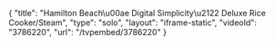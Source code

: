 {
    "title": "Hamilton Beach\u00ae Digital Simplicity\u2122 Deluxe Rice Cooker\/Steam",
    "type": "solo",
    "layout": "iframe-static",
    "videoId": "3786220",
    "url": "\/tvpembed\/3786220"
}